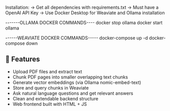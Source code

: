
Installation:
-> Get all dependencies with requirements.txt
-> Must have a OpenAI API Key
-> Use Docker Desktop for Weaviate and Ollama installation


-------OLLAMA DOCKER COMMANDS----
docker stop ollama
docker start ollama

------WEAVIATE DOCKER COMMANDS-----
docker-compose up -d
docker-compose down


## 🚀 Features

- Upload PDF files and extract text
- Chunk PDF pages into smaller overlapping text chunks
- Generate vector embeddings (via Ollama nomic-embed-text)
- Store and query chunks in Weaviate
- Ask natural language questions and get relevant answers
- Clean and extendable backend structure
- Web frontend built with HTML + JS
